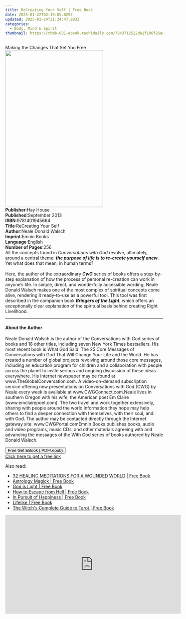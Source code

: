 ```yaml
---
title: ReCreating Your Self | Free Book
date: 2025-01-22T02:19:05.029Z
updated: 2025-01-24T21:34:47.883Z
categories:
  - Body, Mind & Spirit
thumbnail: https://thmb-001-ebook.techidaily.com/7843712512da1f106f26aa954d114be2f6ca55df97564f977f2eed337bf94b4c.jpg
---
```

<main id="book-container">
  <div class="flex flex-col">
    <div class="book-brief flex-1 py-6 px-4 sm:p-6 md:py-10 md:px-8">
      <!-- brief-->
      <div class="book-brief-main">Making the Changes That Set You Free</div>
    </div>
    <div
      class="book-meta-info flex-1 grid gap-4 col-start-1 col-end-3 row-start-1 sm:mb-6 sm:grid-cols-4 lg:gap-6 lg:col-start-2 lg:row-end-6 lg:row-span-6 lg:mb-0"
    >
      <div
        class="book-meta-info-left place-content-center mt-4 p-4 text-sm leading-6 col-start-2 col-span-2 dark:text-slate-400"
      >
        <img
          class="w-full h-500 object-cover rounded-lg sm:h-255 sm:col-span-2 lg:col-span-full"
          src="https://img-001-ebook.techidaily.com/894d2146264bdc96f43ea59e21fa1657b137d1e22cbc742640ddacd99063317c.jpg"
          alt=""
          width="312"
          height="500"
        />
      </div>
      <div
        class="book-meta-info-right mt-2 col-start-1 row-start-2 col-span-3 self-center"
      >
        <!-- meta data  -->
        <div class="flex flex-col px-4 md:px-8">
          <div class="flex-1">
            <strong>Publisher</strong>:<span class="px-2">Hay House</span>
          </div>
          <div class="flex-1">
            <strong>Published</strong>:<span class="px-2">September 2013</span>
          </div>
          <div class="flex-1">
            <strong>ISBN</strong>:<span class="px-2">9781401945664</span>
          </div>
          <div class="flex-1">
            <strong>Title</strong>:<span class="px-2"
              >ReCreating Your Self</span
            >
          </div>
          <div class="flex-1">
            <strong>Author</strong>:<span class="px-2"
              >Neale Donald Walsch</span
            >
          </div>
          <div class="flex-1">
            <strong>Imprint</strong>:<span class="px-2">Emnin Books</span>
          </div>
          <div class="flex-1">
            <strong>Language</strong>:<span class="px-2">English</span>
          </div>
          <div class="flex-1">
            <strong>Number of Pages</strong>:<span class="px-2">256</span>
          </div>
        </div>
      </div>
    </div>
    <div class="book-description flex-1 py-6 px-4 sm:p-6 md:py-10 md:px-8">
      <div class="book-description-main">
        <div accordion-content="" id="description">
          All the concepts found in <i>Conversations with God</i> revolve,
          ultimately, around a central theme:
          <i><b>the purpose of life is to re-create yourself anew</b></i
          >. Yet what does that mean, in human terms?<br /><br />Here, the
          author of the extraordinary <i><b>CwG</b></i> series of books offers a
          step-by-step explanation of how the process of personal re-creation
          can work in anyone’s life. In simple, direct, and wonderfully
          accessible wording, Neale Donald Walsch makes one of the most complex
          of spiritual concepts come alive, rendering it ready-to-use as a
          powerful tool. This tool was first described in the companion book
          <i><b>Bringers of the Light</b></i
          >, which offers an exceptionally clear explanation of the spiritual
          basis behind creating Right Livelihood.
        </div>
      </div>
    </div>
    <div class="book-excerpts flex-1 py-6 px-4 sm:p-6 md:py-10 md:px-8">
      <!-- excerpts-->
      <div class="book-excerpts-main">
        <hr />
        <h4 class="placeholder placeholder-heading">
          <span>About the Author</span>
        </h4>
        <p>
          Neale Donald Walsch is the author of the Conversations with God series
          of books and 18 other titles, including seven New York Times
          bestsellers. His most recent book is What God Said: The 25 Core
          Messages of Conversations with God That Will Change Your Life and the
          World. He has created a number of global projects revolving around
          those core messages, including an education program for children and a
          collaboration with people across the planet to invite serious and
          ongoing discussion of these ideas everywhere. His Internet newspaper
          may be found at www.TheGlobalConversation.com. A video-on-demand
          subscription service offering new presentations on Conversations with
          God (CWG) by Neale every week is available at www.CWGConnect.com.Neale
          lives in southern Oregon with his wife, the American poet Em Claire
          (www.emclairepoet.com). The two travel and work together extensively,
          sharing with people around the world information they hope may help
          others to find a deeper connection with themselves, with their soul,
          and with God. The author may be contacted directly through the
          Internet gateway site: www.CWGPortal.comEmnin Books publishes books,
          audio and video programs, music CDs, and other materials agreeing with
          and advancing the messages of the With God series of books authored by
          Neale Donald Walsch.
        </p>
      </div>
    </div>
    <div
      class="book-about-author flex-1 py-6 px-4 sm:p-6 md:py-10 md:px-8"
    ></div>
    <div class="book-free-get flex-1 py-6 px-4 sm:p-6 md:py-10 md:px-8">
      <button
        id="btn-free-get"
        class="bg-blue-500 hover:bg-blue-700 text-white font-bold py-2 px-4 rounded"
      >
        Free Get EBook (.PDF/.epub)
      </button>
      <div id="countdown-display" class="px-2 text-lg mt-2"></div>
      <a
        id="free-link"
        class="hidden bg-blue-500 hover:bg-blue-700 text-white font-bold py-2 px-4 rounded"
        href="https://www.ebooks.com/en-us/book/96321064/recreating-your-self/neale-donald-walsch/"
        target="_blank"
        >Click here to get a free link</a
      >
    </div>
    <script>
      let countdownTime = 0;
      let countdownInterval = null;
      document
        .getElementById('btn-free-get')
        .addEventListener('click', startCountdown);
      function startCountdown() {
        countdownTime = new Date().getTime() + 60000 * 3;
        countdownInterval = setInterval(updateCountdown, 1000);
        document.getElementById('btn-free-get').disabled = true;
        document
          .getElementById('btn-free-get')
          .classList.add('bg-gray-500', 'cursor-not-allowed');
      }
      function updateCountdown() {
        let currentTime = new Date().getTime();
        let timeLeft = countdownTime - currentTime;
        let secondsLeft = Math.floor(timeLeft / 1000);
        document.getElementById('countdown-display').innerHTML =
          `Remaining time: ${secondsLeft} seconds.`;
        if (secondsLeft <= 0) {
          clearInterval(countdownInterval);
          document.getElementById('btn-free-get').classList.add('hidden');
          document.getElementById('free-link').classList.remove('hidden');
          document.getElementById('countdown-display').innerHTML = '';
        }
      }
    </script>
  </div>
</main>

<ins class="adsbygoogle"
      style="display:block"
      data-ad-client="ca-pub-7571918770474297"
      data-ad-slot="8358498916"
      data-ad-format="auto"
      data-full-width-responsive="true"></ins>
    

<span class="atpl-alsoreadstyle">Also read:</span>
<div><ul>
<li><a href="https://novels-ebooks.techidaily.com/210689336-9781684985630-32-healing-meditations-for-a-wounded-world/"><u>32 HEALING MEDITATIONS FOR A WOUNDED WORLD | Free Book</u></a></li>
<li><a href="https://novels-ebooks.techidaily.com/210690331-9780711277199-astrology-magick/"><u>Astrology Magick | Free Book</u></a></li>
<li><a href="https://novels-ebooks.techidaily.com/210689364-9781662480904-god-is-light/"><u>God is Light | Free Book</u></a></li>
<li><a href="https://novels-ebooks.techidaily.com/210689755-9781398446946-how-to-escape-from-hell/"><u>How to Escape from Hell | Free Book</u></a></li>
<li><a href="https://novels-ebooks.techidaily.com/210689404-9781662485862-in-pursuit-of-happiness/"><u>In Pursuit of Happiness | Free Book</u></a></li>
<li><a href="https://novels-ebooks.techidaily.com/210690265-9781953839930-lifelike/"><u>Lifelike | Free Book</u></a></li>
<li><a href="https://novels-ebooks.techidaily.com/210690330-9780760378069-the-witchs-complete-guide-to-tarot/"><u>The Witch's Complete Guide to Tarot | Free Book</u></a></li>
</ul></div>

<!-- affiliate ads begin -->
<iframe width="560" height="315" src="https://www.youtube.com/embed/W5aJC8okA8s?si=L2rnYAp-gmGlLQSf" title="YouTube video player" frameborder="0" allow="accelerometer; autoplay; clipboard-write; encrypted-media; gyroscope; picture-in-picture; web-share" referrerpolicy="strict-origin-when-cross-origin" allowfullscreen></iframe>
<!-- affiliate ads end -->


